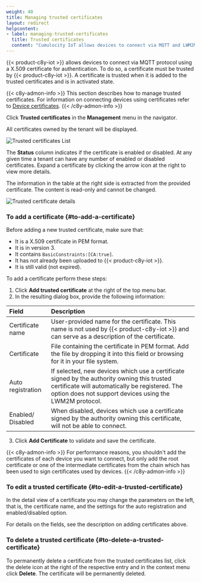 ```yaml
---
weight: 40
title: Managing trusted certificates
layout: redirect
helpcontent:
- label: managing-trusted-certificates
  title: Trusted certificates
  content: "Cumulocity IoT allows devices to connect via MQTT and LWM2M protocol using a X.509 certificate for authentication. To do so, the public certificate (root or intermediate) of the certificate authority must be 'trusted' by Cumulocity IoT. This public certificate should be added to the trusted certificates."
---
```


{{< product-c8y-iot >}} allows devices to connect via MQTT protocol using a X.509 certificate for authentication. To do so, a certificate must be trusted by {{< product-c8y-iot >}}. A certificate is trusted when it is added to the trusted certificates and is in activated state.

{{< c8y-admon-info >}}
This section describes how to manage trusted certificates. For information on connecting devices using certificates refer to [Device certificates](/device-integration/mqtt/#device-certificates).
{{< /c8y-admon-info >}}

Click **Trusted certificates** in the **Management** menu in the navigator.

All certificates owned by the tenant will be displayed.

![Trusted certificates List](/images/users-guide/DeviceManagement/devmgmt-trusted-certificates-list.png)

The **Status** column indicates if the certificate is enabled or disabled. At any given time a tenant can have any number of enabled or disabled certificates.
Expand a certificate by clicking the arrow icon <i class="dlt-c8y-icon-expand-arrow icon-20"></i> at the right to view more details.

The information in the table at the right side is extracted from the provided certificate. The content is read-only and cannot be changed.

![Trusted certificate details](/images/users-guide/DeviceManagement/devmgmt-trusted-certificates-details.png)


### To add a certificate {#to-add-a-certificate}

Before adding a new trusted certificate, make sure that:

* It is a X.509 certificate in PEM format.
* It is in version 3.
* It contains `BasicConstraints:[CA:true]`.
* It has not already been uploaded to {{< product-c8y-iot >}}.
* It is still valid (not expired).

To add a certificate perform these steps:

1. Click **Add trusted certificate** at the right of the top menu bar.
2. In the resulting dialog box, provide the following information:

| Field             | Description                                                                                                                                |
|:------------------|:-------------------------------------------------------------------------------------------------------------------------------------------|
| Certificate name  | User-provided name for the certificate. This name is not used by {{< product-c8y-iot >}} and can serve as a description of the certificate.         |
| Certificate       | File containing the certificate in PEM format. Add the file by dropping it into this field or browsing for it in your file system.            |
| Auto registration | If selected, new devices which use a certificate signed by the authority owning this trusted certificate will automatically be registered. The option does not support devices using the LWM2M protocol. |
| Enabled/ Disabled | When disabled, devices which use a certificate signed by the authority owning this certificate, will not be able to connect.               |

3. Click **Add Certificate** to validate and save the certificate.

{{< c8y-admon-info >}}
For performance reasons, you shouldn't add the certificates of each device you want to connect, but only add the root certificate or one of the intermediate certificates from the chain which has been used to sign certificates used by devices.
{{< /c8y-admon-info >}}

### To edit a trusted certificate {#to-edit-a-trusted-certificate}

In the detail view of a certificate you may change the parameters on the left, that is, the certificate name, and the settings for the auto registration and enabled/disabled option.

For details on the fields, see the description on adding certificates above.

### To delete a trusted certificate {#to-delete-a-trusted-certificate}

To permanently delete a certificate from the trusted certificates list, click the delete icon <i class="dlt-c8y-icon-editing-trash text-danger icon-20"></i> at the right of the respective entry and in the context menu click **Delete**.
The certificate will be permanently deleted.

